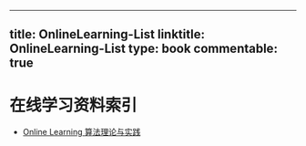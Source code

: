 
---
title: OnlineLearning-List
linktitle: OnlineLearning-List
type: book
commentable: true
---

# 在线学习资料索引

- [Online Learning 算法理论与实践](http://tech.meituan.com/online-learning.html)

    